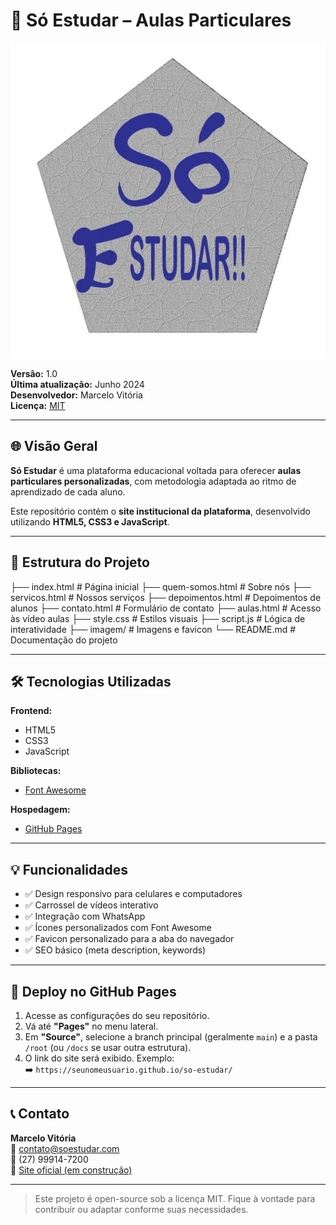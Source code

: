 # 📘 Só Estudar – Aulas Particulares

![Logo Só Estudar](imagem/logo.jpg)

**Versão:** 1.0  
**Última atualização:** Junho 2024  
**Desenvolvedor:** Marcelo Vitória  
**Licença:** [MIT](LICENSE)

---

## 🌐 Visão Geral

**Só Estudar** é uma plataforma educacional voltada para oferecer **aulas particulares personalizadas**, com metodologia adaptada ao ritmo de aprendizado de cada aluno.

Este repositório contém o **site institucional da plataforma**, desenvolvido utilizando **HTML5, CSS3 e JavaScript**.

---

## 📁 Estrutura do Projeto

├── index.html # Página inicial
├── quem-somos.html # Sobre nós
├── servicos.html # Nossos serviços
├── depoimentos.html # Depoimentos de alunos
├── contato.html # Formulário de contato
├── aulas.html # Acesso às vídeo aulas
├── style.css # Estilos visuais
├── script.js # Lógica de interatividade
├── imagem/ # Imagens e favicon
└── README.md # Documentação do projeto

---

## 🛠 Tecnologias Utilizadas

**Frontend:**

- HTML5
- CSS3
- JavaScript

**Bibliotecas:**

- [Font Awesome](https://fontawesome.com/)

**Hospedagem:**

- [GitHub Pages](https://pages.github.com/)

---

## 💡 Funcionalidades

- ✅ Design responsivo para celulares e computadores
- ✅ Carrossel de vídeos interativo
- ✅ Integração com WhatsApp
- ✅ Ícones personalizados com Font Awesome
- ✅ Favicon personalizado para a aba do navegador
- ✅ SEO básico (meta description, keywords)

---

## 🚀 Deploy no GitHub Pages

1. Acesse as configurações do seu repositório.
2. Vá até **"Pages"** no menu lateral.
3. Em **"Source"**, selecione a branch principal (geralmente `main`) e a pasta `/root` (ou `/docs` se usar outra estrutura).
4. O link do site será exibido. Exemplo:  
   ➡️ `https://seunomeusuario.github.io/so-estudar/`

---

## 📞 Contato

**Marcelo Vitória**  
📧 contato@soestudar.com  
📱 (27) 99914-7200  
🔗 [Site oficial (em construção)](#)

---

> Este projeto é open-source sob a licença MIT. Fique à vontade para contribuir ou adaptar conforme suas necessidades.

